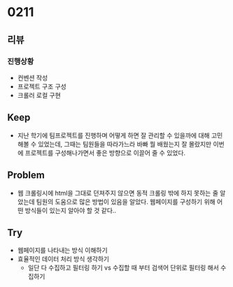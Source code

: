 # 0211
## 리뷰
### 진행상황
- 컨벤션 작성
- 프로젝트 구조 구성
- 크롤러 로컬 구현
## Keep
- 지난 학기에 팀프로젝트를 진행하며 어떻게 하면 잘 관리할 수 있을까에 대해 고민해볼 수 있었는데, 그때는 팀원들을 따라가느라 바빠 뭘 배웠는지 잘 몰랐지만 이번에 프로젝트를 구성해나가면서 좋은 방향으로 이끌어 줄 수 있었다.
## Problem
- 웹 크롤링시에 html을 그대로 던져주지 않으면 동적 크롤링 밖에 하지 못하는 줄 알았는데 팀원의 도움으로 많은 방법이 있음을 알았다. 웹페이지를 구성하기 위해 어떤 방식들이 있는지 알아야 할 것 같다..
## Try
- 웹페이지를 나타내는 방식 이해하기
- 효율적인 데이터 처리 방식 생각하기
  - 일단 다 수집하고 필터링 하기 vs 수집할 때 부터 검색어 단위로 필터링 해서 수집하기